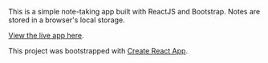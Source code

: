 This is a simple note-taking app built with ReactJS and Bootstrap. Notes are stored in a browser's local storage.

[View the live app here](http://crankysparrow.github.io/take-notes).

This project was bootstrapped with [Create React App](https://github.com/facebook/create-react-app).